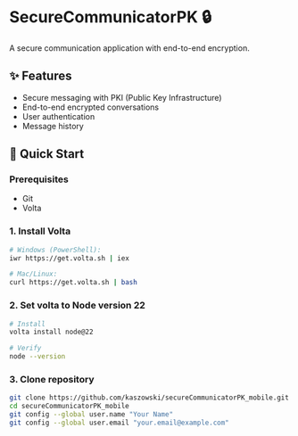 # SecureCommunicatorPK 🔒

A secure communication application with end-to-end encryption.

## ✨ Features
- Secure messaging with PKI (Public Key Infrastructure)
- End-to-end encrypted conversations
- User authentication
- Message history

## 🚀 Quick Start

### Prerequisites
- Git
- Volta

### 1. Install Volta
```bash
# Windows (PowerShell):
iwr https://get.volta.sh | iex

# Mac/Linux:
curl https://get.volta.sh | bash
```
### 2. Set volta to Node version 22
```bash
# Install
volta install node@22

# Verify
node --version
```

### 3. Clone repository
```bash
git clone https://github.com/kaszowski/secureCommunicatorPK_mobile.git
cd secureCommunicatorPK_mobile
git config --global user.name "Your Name"
git config --global user.email "your.email@example.com"
```
